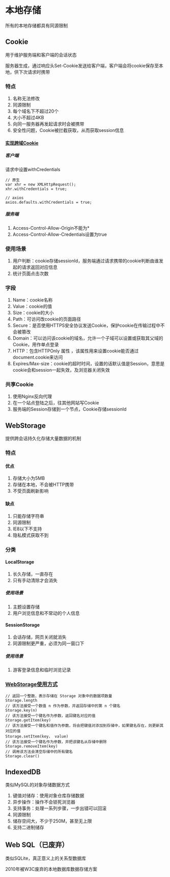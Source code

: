 # 本地存储

所有的本地存储都具有同源限制

## Cookie

用于维护服务端和客户端的会话状态

服务器生成，通过响应头Set-Cookie发送给客户端，客户端会将cookie保存至本地，供下次请求时携带

### 特点

1. 名称无法修改
2. 同源限制
3. 每个域名下不超过20个
4. 大小不超过4KB
5. 向同一服务器再发起请求时会被携带
6. 安全性问题，Cookie被拦截获取，从而获取session信息

#### [实现跨域Cookie](https://developer.51cto.com/article/666576.html)

##### 客户端

请求中设置withCredentials

```JS
// 原生
var xhr = new XMLHttpRequest();
xhr.withCredentials = true;

// axios
axios.defaults.withCredentials = true;
```

##### 服务端

1. Access-Control-Allow-Origin不能为*
2. Access-Control-Allow-Credentials设置为true

### 使用场景

1. 用户判断：cookie存储sessionId，服务端通过请求携带的cookie判断由谁发起的请求返回对应信息
2. 统计页面点击次数

### 字段

1. Name：cookie名称
2. Value：cookie的值
3. Size：cookie的大小
4. Path：可访问改cookie的页面路径
5. Secure：是否使用HTTPS安全协议发送Cookie，保护cookie在传输过程中不会被篡改
6. Domain：可以访问该cookie的域名，允许一个子域可以设置或获取其父域的 Cookie，用作单点登录
7. HTTP：包含HTTPOnly 属性 ，该属性用来设置cookie能否通过document.cookie来访问
8. Expires/Max-size：cookie的超时时间，设置的话默认值是Session，意思是cookie会和session一起失效，及浏览器关闭失效

### 共享Cookie

1. 使用Nginx反向代理
2. 在一个站点登陆之后，往其他网站写Cookie
3. 服务端的Session存储到一个节点，Cookie存储sessionId

## WebStorage

提供跨会话持久化存储大量数据的机制

### 特点

#### 优点

1. 存储大小为5MB
2. 存储在本地，不会被HTTP携带
3. 不受页面刷新影响

#### 缺点

1. 只能存储字符串
2. 同源限制
3. IE8以下不支持
4. 隐私模式获取不到

### 分类

#### LocalStorage

1. 长久存储，一直存在
2. 只有手动清除才会消失

##### 使用场景

1. 主题设置存储
2. 用户浏览信息和不常动的个人信息

#### SessionStorage

1. 会话存储，网页关闭就消失
2. 同源限制更严重，必须为同一窗口下

##### 使用场景

1. 游客登录信息和临时浏览记录

### [WebStorage使用方式](https://developer.mozilla.org/zh-CN/docs/Web/API/Storage)

```JS
// 返回一个整数，表示存储在 Storage 对象中的数据项数量
Storage.length
// 该方法接受一个数值 n 作为参数，并返回存储中的第 n 个键名
Storage.key(n)
// 该方法接受一个键名作为参数，返回键名对应的值
Storage.getItem(key)
// 该方法接受一个键名和值作为参数，将会把键值对添加到存储中，如果键名存在，则更新其对应的值
Storage.setItem(key， value)
// 该方法接受一个键名作为参数，并把该键名从存储中删除
Storage.removeItem(key)
// 调用该方法会清空存储中的所有键名
Storage.clear()
```

## IndexedDB

类似MySQL的对象存储数据方式

1. 键值对储存：使用对象仓库存储数据
2. 异步操作：操作不会锁死浏览器
3. 支持事务：处理一系列步骤，一步出错可以回滚
4. 同源限制
5. 储存空间大，不少于250M，甚至无上限
6. 支持二进制储存

## Web SQL（已废弃）

类似SQLite，真正意义上的关系型数据库

2010年被W3C废弃的本地数据库数据存储⽅案
